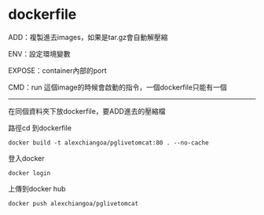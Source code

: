 # dockerfile

ADD：複製進去images，如果是tar.gz會自動解壓縮

ENV：設定環境變數

EXPOSE：container內部的port

CMD：run 這個image的時候會啟動的指令，一個dockerfile只能有一個


***
在同個資料夾下放dockerfile，要ADD進去的壓縮檔

路徑cd 到dockerfile

`docker build -t alexchiangoa/pglivetomcat:80 . --no-cache`

登入docker

`docker login`

上傳到docker hub

`docker push alexchiangoa/pglivetomcat`



